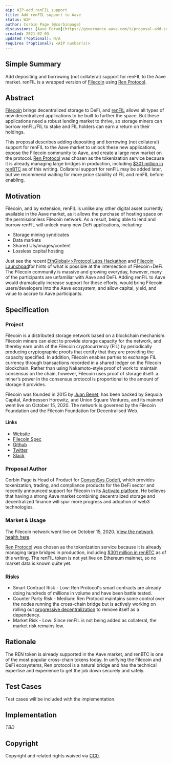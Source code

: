 ```yaml
---
aip: AIP-add_renFIL_support
title: Add renFIL support to Aave
status: WIP
author: Corbin Page (@corbinpage)
discussions: [Aave Forum](https://governance.aave.com/t/proposal-add-support-for-renfil-filecoin/1059)
created: 2021-02-03
updated (*optional): N/A
requires (*optional): <AIP number(s)>
---
```


<!--You can leave these HTML comments in your merged AIP and delete the visible duplicate text guides, they will not appear and may be helpful to refer to if you edit it again. This is the suggested template for new AIPs. Note that an AIP number will be assigned by an editor. When opening a pull request to submit your AIP, please use an abbreviated title in the filename, `AIP-draft_title_abbrev.md`. The title should be 44 characters or less.-->

## Simple Summary

<!--"If you can't explain it simply, you don't understand it well enough." Provide a simplified and layman-accessible explanation of the AIP.-->

Add depositing and borrowing (not collateral) support for renFIL to the Aave market. renFIL is a wrapped version of [Filecoin](https://filecoin.io/) using [Ren Protocol](https://renproject.io/).

## Abstract

<!--A short (~200 word) description of the technical issue being addressed.-->

[Filecoin](https://filecoin.io/) brings decentralized storage to DeFi, and [renFIL](https://renproject.io/) allows all types of new decentralized applications to be built to further the space. But these applications need a robust lending market to thrive, so storage miners can borrow renFIL/FIL to stake and FIL holders can earn a return on their holdings.

This proposal describes adding depositing and borrowing (not collateral) support for renFIL to the Aave market to unlock these new applications, expose the Filecoin community to Aave, and create a large new market on the protocol. [Ren Protocol](https://renproject.io/) was chosen as the tokenization service because it is already managing large bridges in production, including [$301 million in renBTC](https://www.coingecko.com/en/coins/renbtc) as of this writing. Collateral support for renFIL may be added later, but we recommend waiting for more price stability of FIL and renFIL before enabling.

## Motivation

<!--The motivation is critical for AIPs that want to change Aave. It should clearly explain why the existing protocol specification is inadequate to address the problem that the AIP solves. AIP submissions without sufficient motivation may be rejected outright.-->

Filecoin, and by extension, renFIL is unlike any other digital asset currently available in the Aave market, as it allows the purchase of hosting space on the permissionless Filecoin network. As a result, being able to lend and borrow renFIL will unlock many new DeFi applications, including:

* Storage mining syndicates
* Data markets
* Shared UIs/images/content
* Lossless capital hosting

Just see the recent [EthGlobal<>Protocol Labs Hackathon](https://hack.ethglobal.co/hackfs/showcase) and [Filecoin Launchpad](https://www.filecoinlaunchpad.co/)for hints of what is possible at the intersection of Filecoin+DeFi. The Filecoin community is massive and growing everyday, however, many of the participants are unfamiliar with Aave and DeFi. Adding renFIL to Aave would dramatically increase support for these efforts, would bring Filecoin users/developers into the Aave ecosystem, and allow capital, yield, and value to accrue to Aave participants.

## Specification

<!--The technical specification should describe the syntax and semantics of any new feature.-->

### Project
Filecoin is a distributed storage network based on a blockchain mechanism. Filecoin miners can elect to provide storage capacity for the network, and thereby earn units of the Filecoin cryptocurrency (FIL) by periodically producing cryptographic proofs that certify that they are providing the capacity specified. In addition, Filecoin enables parties to exchange FIL currency through transactions recorded in a shared ledger on the Filecoin blockchain. Rather than using Nakamoto-style proof of work to maintain consensus on the chain, however, Filecoin uses proof of storage itself: a miner’s power in the consensus protocol is proportional to the amount of storage it provides.

Filecoin was founded in 2015 by [Juan Benet](https://twitter.com/juanbenet), has been backed by Sequoia Capital, Andreessen Horowitz, and Union Square Ventures, and its mainnet went live on October 15, 2020. The network is governed by the Filecoin Foundation and the Filecoin Foundation for Decentralised Web.

#### Links
* [Website](https://filecoin.io/)
* [Filecoin Spec](https://spec.filecoin.io/)
* [Github](https://github.com/filecoin-project/)
* [Twitter](https://twitter.com/Filecoin)
* [Slack](https://app.slack.com/client/TEHTVS1L6/learning-slack)

### Proposal Author
Corbin Page is Head of Product for [ConsenSys Codefi](https://codefi.consensys.net), which provides tokenization, trading, and compliance products for the DeFi sector and recently announced support for Filecoin in its [Activate platform](https://activate.codefi.network/filecoin). He believes that having a strong Aave market combining decentralized storage and decentralized finance will spur more progress and adoption of web3 technologies.

### Market & Usage
The Filecoin network went live on October 15, 2020. [View the network health here](https://stats.filecoin.io/d/z6FtI92Zz/filecoin-chain-stats?orgId=1&refresh=30s&from=now-30m&to=now&kiosk).

[Ren Protocol](https://renproject.io/) was chosen as the tokenization service because it is already managing large bridges in production, including [$301 million in renBTC](https://www.coingecko.com/en/coins/renbtc) as of this writing. The renFIL token is not yet live on Ethereum mainnet, so no market data is known quite yet.

### Risks
- Smart Contract Risk - Low: Ren Protocol's smart contracts are already doing hundreds of millions in volume and have been battle tested.
- Counter Party Risk - Medium: Ren Protocol maintains some control over the nodes running the cross-chain bridge but is actively working on rolling out [progressive decentralization](https://medium.com/renproject/renvm-and-the-road-to-decentralisation-72213c3bee3a) to remove itself as a dependency.
- Market Risk - Low: Since renFIL is not being added as collateral, the market risk remains low.

## Rationale

<!--The rationale fleshes out the specification by describing what motivated the design and why particular design decisions were made. It should describe alternate designs that were considered and related work, e.g. how the feature is supported in other languages. The rationale may also provide evidence of consensus within the community, and should discuss important objections or concerns raised during discussion.-->

The REN token is already supported in the Aave market, and renBTC is one of the most popular cross-chain tokens today. In unifying the Filecoin and DeFi ecosystems, Ren protocol is a natural bridge and has the technical expertise and experience to get the job down securely and safely.

## Test Cases

<!--Test cases for an implementation are mandatory for AIPs but can be included with the implementation..-->

Test cases will be included with the implementation.

## Implementation

<!--The implementations must be completed before any AIP is given status "Implemented", but it need not be completed before the AIP is "Approved". While there is merit to the approach of reaching consensus on the specification and rationale before writing code, the principle of "rough consensus and running code" is still useful when it comes to resolving many discussions of API details.-->

_TBD_

## Copyright

Copyright and related rights waived via [CC0](https://creativecommons.org/publicdomain/zero/1.0/).
